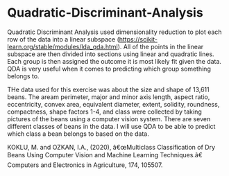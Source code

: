# Quadratic-Discriminant-Analysis

Quadratic Discriminant Analysis used dimensionality reduction to plot each row of the data into a linear subspace (https://scikit-learn.org/stable/modules/lda_qda.html). All of the points in the linear subspace are then divided into sections using linear and quadratic lines. Each group is then assigned the outcome it is most likely fit given  the data. QDA is very useful when it comes to predicting which group something belongs to.

THe data used for this exercise was about the size and shape of 13,611 beans. The aream perimeter, major and minor axis length, aspect ratio, eccentricity, convex area, equivalent diameter, extent, solidity, roundness, compactness, shape factors 1-4, and class were collected by taking pictures of the beans using a computer vision system. There are seven different classes of beans in the data. I will use QDA to be able to predict which class a bean belongs to based on the data.


KOKLU, M. and OZKAN, I.A., (2020), â€œMulticlass Classification of Dry Beans Using Computer Vision and Machine Learning Techniques.â€ Computers and Electronics in Agriculture, 174, 105507.
